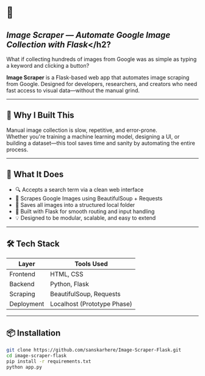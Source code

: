 # 📸 <h2> <i>Image Scraper — Automate Google Image Collection with Flask</i></h2?

What if collecting hundreds of images from Google was as simple as typing a keyword and clicking a button?

**Image Scraper** is a Flask-based web app that automates image scraping from Google. Designed for developers, researchers, and creators who need fast access to visual data—without the manual grind.

---

## 🚀 Why I Built This

Manual image collection is slow, repetitive, and error-prone.  
Whether you're training a machine learning model, designing a UI, or building a dataset—this tool saves time and sanity by automating the entire process.

---

## 🧠 What It Does

- 🔍 Accepts a search term via a clean web interface  
- 📡 Scrapes Google Images using BeautifulSoup + Requests  
- 📁 Saves all images into a structured local folder  
- 🧼 Built with Flask for smooth routing and input handling  
- 💡 Designed to be modular, scalable, and easy to extend

---

## 🛠️ Tech Stack

| Layer        | Tools Used                      |
|--------------|----------------------------------|
| Frontend     | HTML, CSS                        |
| Backend      | Python, Flask                    |
| Scraping     | BeautifulSoup, Requests          |
| Deployment   | Localhost (Prototype Phase)      |

---

## 📦 Installation

```bash
git clone https://github.com/sanskarhere/Image-Scraper-Flask.git
cd image-scraper-flask
pip install -r requirements.txt
python app.py
